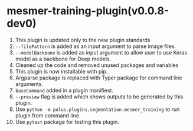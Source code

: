 # mesmer-training-plugin(v0.0.8-dev0)

1. This plugin is updated only to the new plugin standards
2. `--filePattern` is added as an input argument to parse image files.
3. `--modelBackbone` is added as input argument to allow user to use Keras model as a backbone for Deep models.
4. Cleaned up the code and removed unused packages and variables
5. This plugin is now installable with pip.
6. Argparse package is replaced with Typer package for command line arguments.
7. `baseCommand` added in a plugin manifiest.
8. `--preview` flag is added which shows outputs to be generated by this plugin.
9. Use `python -m polus.plugins.segmentation.mesmer_training` to run plugin from command line.
10. Use `pytest` package for testing this plugin.
